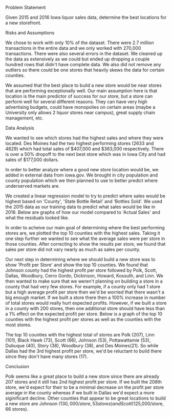 Problem Statement

Given 2015 and 2016 Iowa liquor sales data, determine the best locations for a new storefront.

Risks and Assumptions

We chose to work with only 10% of the dataset. There were 2.7 million transactions in the entire data and we only worked with 270,000 transactions. There were also several errors in the dataset. We cleaned up the data as extensively as we could but ended up dropping a couple hundred rows that didn't have complete data. We also did not remove any outliers so there could be one stores that heavily skews the data for certain counties.

We assumed that the best place to build a new store would be near stores that are performing exceptionally well. Our main assumption here is that location is the main predictor of success for our store, but a store can perform well for several different reasons. They can have very high advertising budgets, could have monopolies on certain areas (maybe a University only allows 2 liquor stores near campus), great supply chain management, etc.

Data Analysis

We wanted to see which stores had the highest sales and where they were located. Des Moines had the two highest performing stores (2633 and 4829) which had total sales of $407,000 and $363,000 respectively. There is over a 50% dropoff to the next best store which was in Iowa City and had sales of $177,000 dollars.

In order to better analyze where a good new store location would be, we added in external data from iowa.gov. We brought in city population and county population which we then planned to use to better predict where underserved markets are.

We created a linear regression model to try to predict where sales would be highest based on 'County', 'State Bottle Retail' and 'Bottles Sold'. We used the 2015 data as our training data to predict what sales would be like in 2016. Below are graphs of how our model compared to 'Actual Sales' and what the residuals looked like.   

In order to acheive our main goal of determining where the best performing stores are, we plotted the top 10 counties with the highest sales. Taking it one step further we wanted to see what the average sales were per store in those counties. After correcting to show the results per store, we found that sales per store did not vary nearly as much as sales per county.

Our next step in determining where we should build a new store was to show 'Profit per Store' and show the top 10 counties. We found that Johnson county had the highest profit per store followed by Polk, Scott, Dallas, Woodbury, Cerro Gordo, Dickinson, Howard, Kossuth, and Linn. We then wanted to make sure that we weren't planning on building a store in a county that had very few stores. For example, if a county only had 1 store but a high average profit per store then we'd be worried that there wasn't a big enough market. If we built a store there then a 100% increase in number of total stores would really hurt expected profits. However, if we built a store in a county with 200 stores, then one additional store should have less than a 1% effect on the expected profit per store. Below is a graph of the top 10 counties with the highest profit per stores as well as the counties with the most stores.

  

The top 10 counties with the highest total of stores are Polk (207), Linn (101), Black Hawk (73), Scott (66), Johnson (53), Pottawattamie (53), Dubuque (40), Story (38), Woodbury (38), and Des Moines(21). So while Dallas had the 3rd highest profit per store, we'd be reluctant to build there since they don't have many stores (17).

Conclusion

Polk seems like a great place to build a new store since there are already 207 stores and it still has 2nd highest profit per store. If we built the 208th store, we'd expect for their to be a minimal decrease on the profit per store average in the county whereas if we built in Dallas we'd expect a more siginificant decline. Other counties that appear to be great locations to build a new store are Johnson ($130,000/store, 53 stores) and Scott ($125,000/store, 66 stores).